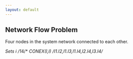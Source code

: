 ```yaml
---
layout: default
---
```


## Network Flow Problem

Four nodes in the system network connected to each other.

*Sets*
    *i /1*4/*
    *CONEX(I,I) /I1.I2,I1.I3,I1.I4,I2.I4,I3.I4/*
 

